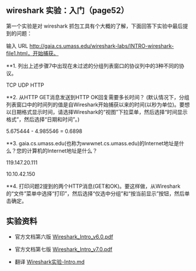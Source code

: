 ## wireshark 实验：入门（page52）

第一个实验是对 wireshark 抓包工具有个大概的了解，下面回答下实验中最后提到的问题：

输入 URL http://gaia.cs.umass.edu/wireshark-labs/INTRO-wireshark-file1.html，开始捕获。

**1. 列出上述步骤7中出现在未过滤的分组列表窗口的协议列中的3种不同的协议。

TCP UDP HTTP

**2. 从HTTP GET消息发送到HTTP OK回复需要多长时间？ (默认情况下，分组列表窗口中的时间列的值是自Wireshark开始捕获以来的时间(以秒为单位)。要想以日期格式显示时间，请选择Wireshark的“视图”下拉菜单，然后选择“时间显示格式”，然后选择“日期和时间”。)

5.675444 - 4.985546 = 0.6898

**3. gaia.cs.umass.edu(也称为wwwnet.cs.umass.edu)的Internet地址是什么？您的计算机的Internet地址是什么？

119.147.20.111

10.10.42.150

**4. 打印问题2提到的两个HTTP消息(GET和OK)。要这样做，从Wireshark的“文件”菜单中选择“打印”，然后选择“仅选中分组”和“按当前显示”按钮，然后单击确定。

## 实验资料

* 官方文档第六版 [Wireshark_Intro_v6.0.pdf](https://github.com/moranzcw/Computer-Networking-A-Top-Down-Approach-NOTES/blob/master/WiresharkLab/Wireshark%E5%AE%9E%E9%AA%8C-Intro/Wireshark_Intro_v6.0.pdf)

* 官方文档第七版 [Wireshark_Intro_v7.0.pdf](https://github.com/moranzcw/Computer-Networking-A-Top-Down-Approach-NOTES/blob/master/WiresharkLab/Wireshark%E5%AE%9E%E9%AA%8C-Intro/Wireshark_Intro_v7.0.pdf)

* 翻译 [Wireshark实验-Intro.md](https://github.com/moranzcw/Computer-Networking-A-Top-Down-Approach-NOTES/blob/master/WiresharkLab/Wireshark%E5%AE%9E%E9%AA%8C-Intro/Wireshark%E5%AE%9E%E9%AA%8C-Intro.md)
